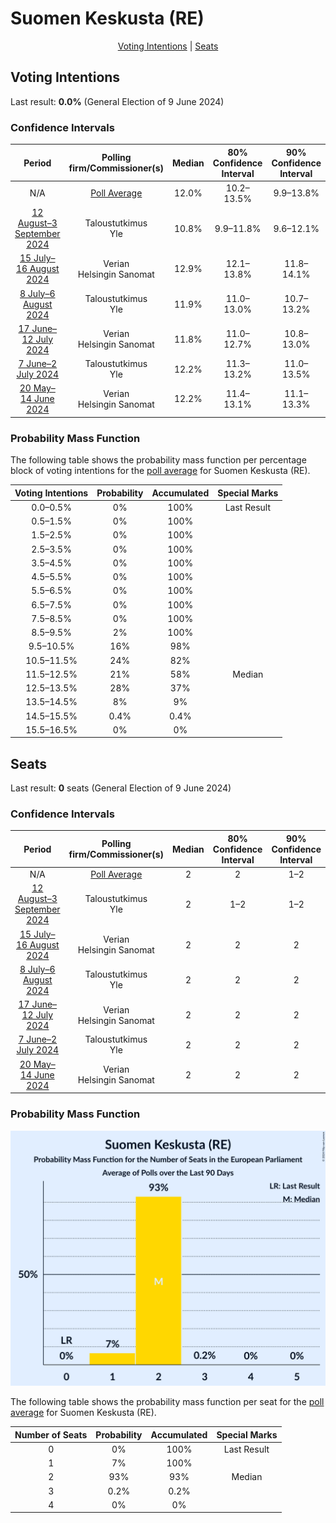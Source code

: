 # Suomen Keskusta (RE)

<p align="center"><a href="#voting-intentions">Voting Intentions</a> | <a href="#seats">Seats</a></p>

## Voting Intentions

Last result: **0.0%** (General Election of 9 June 2024)

### Confidence Intervals

| Period     | Polling firm/Commissioner(s) | Median | 80% Confidence Interval | 90% Confidence Interval | 95% Confidence Interval | 99% Confidence Interval |
|:----------:|:----------------:|:-----------:|:-----------------------:|:-----------------------:|:-----------------------:|:-----------------------:|
| N/A | [Poll Average](average.html) | 12.0% | 10.2–13.5% | 9.9–13.8% | 9.6–14.0% | 9.2–14.5% |
| [12 August–3 September 2024](2024-09-03-Taloustutkimus.html) | Taloustutkimus <br> Yle | 10.8% | 9.9–11.8% | 9.6–12.1% | 9.4–12.4% | 9.0–12.9% |
| [15 July–16 August 2024](2024-08-16-Verian.html) | Verian <br> Helsingin Sanomat | 12.9% | 12.1–13.8% | 11.8–14.1% | 11.6–14.3% | 11.3–14.7% |
| [8 July–6 August 2024](2024-08-06-Taloustutkimus.html) | Taloustutkimus <br> Yle | 11.9% | 11.0–13.0% | 10.7–13.2% | 10.5–13.5% | 10.1–14.0% |
| [17 June–12 July 2024](2024-07-12-Verian.html) | Verian <br> Helsingin Sanomat | 11.8% | 11.0–12.7% | 10.8–13.0% | 10.6–13.2% | 10.2–13.6% |
| [7 June–2 July 2024](2024-07-02-Taloustutkimus.html) | Taloustutkimus <br> Yle | 12.2% | 11.3–13.2% | 11.0–13.5% | 10.8–13.7% | 10.4–14.3% |
| [20 May–14 June 2024](2024-06-14-Verian.html) | Verian <br> Helsingin Sanomat | 12.2% | 11.4–13.1% | 11.1–13.3% | 10.9–13.6% | 10.6–14.0% |

### Probability Mass Function

The following table shows the probability mass function per percentage block of voting intentions for the [poll average](average.html) for Suomen Keskusta (RE).

| Voting Intentions | Probability | Accumulated | Special Marks |
|:-----------------:|:-----------:|:-----------:|:-------------:|
| 0.0–0.5% | 0% | 100% | Last Result |
| 0.5–1.5% | 0% | 100% |  |
| 1.5–2.5% | 0% | 100% |  |
| 2.5–3.5% | 0% | 100% |  |
| 3.5–4.5% | 0% | 100% |  |
| 4.5–5.5% | 0% | 100% |  |
| 5.5–6.5% | 0% | 100% |  |
| 6.5–7.5% | 0% | 100% |  |
| 7.5–8.5% | 0% | 100% |  |
| 8.5–9.5% | 2% | 100% |  |
| 9.5–10.5% | 16% | 98% |  |
| 10.5–11.5% | 24% | 82% |  |
| 11.5–12.5% | 21% | 58% | Median |
| 12.5–13.5% | 28% | 37% |  |
| 13.5–14.5% | 8% | 9% |  |
| 14.5–15.5% | 0.4% | 0.4% |  |
| 15.5–16.5% | 0% | 0% |  |


## Seats

Last result: **0** seats (General Election of 9 June 2024)

### Confidence Intervals

| Period     | Polling firm/Commissioner(s) | Median | 80% Confidence Interval | 90% Confidence Interval | 95% Confidence Interval | 99% Confidence Interval |
|:----------:|:----------------:|:------:|:-----------------------:|:-----------------------:|:-----------------------:|:-----------------------:|
| N/A | [Poll Average](average.html) | 2 | 2 | 1–2 | 1–2 | 1–2 |
| [12 August–3 September 2024](2024-09-03-Taloustutkimus.html) | Taloustutkimus <br> Yle | 2 | 1–2 | 1–2 | 1–2 | 1–2 |
| [15 July–16 August 2024](2024-08-16-Verian.html) | Verian <br> Helsingin Sanomat | 2 | 2 | 2 | 2 | 2 |
| [8 July–6 August 2024](2024-08-06-Taloustutkimus.html) | Taloustutkimus <br> Yle | 2 | 2 | 2 | 2 | 1–2 |
| [17 June–12 July 2024](2024-07-12-Verian.html) | Verian <br> Helsingin Sanomat | 2 | 2 | 2 | 2 | 1–2 |
| [7 June–2 July 2024](2024-07-02-Taloustutkimus.html) | Taloustutkimus <br> Yle | 2 | 2 | 2 | 2 | 2 |
| [20 May–14 June 2024](2024-06-14-Verian.html) | Verian <br> Helsingin Sanomat | 2 | 2 | 2 | 2 | 2 |

### Probability Mass Function

![Graph with seats probability mass function not yet produced](average-seats-pmf-suomenkeskustare.png "Seats Probability Mass Function")

The following table shows the probability mass function per seat for the [poll average](average.html) for Suomen Keskusta (RE).

| Number of Seats | Probability | Accumulated | Special Marks |
|:---------------:|:-----------:|:-----------:|:-------------:|
| 0 | 0% | 100% | Last Result |
| 1 | 7% | 100% |  |
| 2 | 93% | 93% | Median |
| 3 | 0.2% | 0.2% |  |
| 4 | 0% | 0% |  |



